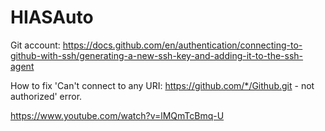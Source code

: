 # HIASAuto

Git account:
https://docs.github.com/en/authentication/connecting-to-github-with-ssh/generating-a-new-ssh-key-and-adding-it-to-the-ssh-agent

How to fix 'Can't connect to any URI: https://github.com/*/Github.git - not authorized' error.


https://www.youtube.com/watch?v=lMQmTcBmq-U
